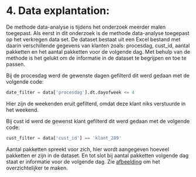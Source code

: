 # 4. Data explantation:

De methode data-analyse is tijdens het onderzoek meerder malen toegepast. Als eerst in dit onderzoek is de methode data-analyse toegepast op het verkregen data set. De dataset bestaat uit een Excel bestand met daarin verschillende gegevens van klanten zoals: procesdag, cust_id, aantal pakketten en het aantal pakketten voor de volgende dag. Met behulp van de methode is het gelukt om de informatie in de dataset te begrijpen en toe te passen. 

Bij de procesdag werd de gewenste dagen gefilterd dit werd gedaan met de volgende code:
```python
date_filter = data['procesdag'].dt.dayofweek <= 4
```
Hier zijn de weekenden eruit gefilterd, omdat deze klant niks verstuurde in het weekend.

Bij cust id werd de gewenst klant gefilterd dit werd gedaan met de volgende code:
```python
cust_filter = data['cust_id'] == 'klant_289'
```

Aantal pakketten spreekt voor zich, hier wordt aangegeven hoeveel pakketten er zijn in de dataset. En tot slot bij aantal pakketten volgende dag staat er informatie voor de volgende dag. Zie [afbeelding](https://github.com/IsmailBoyuksimsek/IsmailBoyuksimsek/blob/main/afbeeldingen/uitleg%20289.PNG) om het overzichtelijker te maken.

